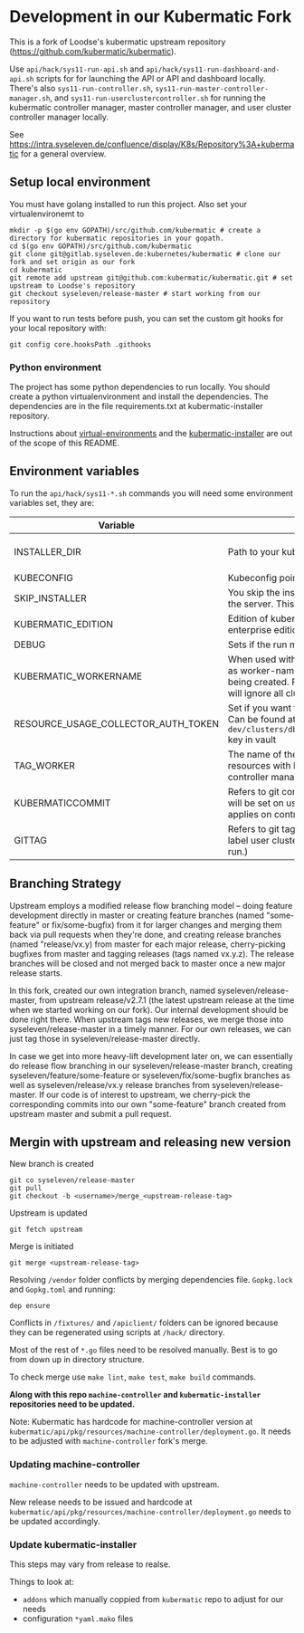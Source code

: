 # Development in our Kubermatic Fork

This is a fork of Loodse's kubermatic upstream repository (https://github.com/kubermatic/kubermatic).

Use `api/hack/sys11-run-api.sh` and `api/hack/sys11-run-dashboard-and-api.sh` scripts for for launching the
API or API and dashboard locally. There's also `sys11-run-controller.sh`, `sys11-run-master-controller-manager.sh`,
and `sys11-run-userclustercontroller.sh` for running the kubermatic controller manager, master controller manager,
and user cluster controller manager locally.

See https://intra.syseleven.de/confluence/display/K8s/Repository%3A+kubermatic for a general overview.

## Setup local environment

You must have golang installed to run this project. Also set your virtualenvironemt to 
```
mkdir -p $(go env GOPATH)/src/github.com/kubermatic # create a directory for kubermatic repositories in your gopath.
cd $(go env GOPATH)/src/github.com/kubermatic
git clone git@gitlab.syseleven.de:kubernetes/kubermatic # clone our fork and set origin as our fork
cd kubermatic
git remote add upstream git@github.com:kubermatic/kubermatic.git # set upstream to Loodse's repository
git checkout syseleven/release-master # start working from our repository
```

If you want to run tests before push, you can set the custom git hooks for your local repository with:
```
git config core.hooksPath .githooks
```

### Python environment
The project has some python dependencies to run locally. You should create a python virtualenvironment and install the dependencies. The dependencies are in the file requirements.txt at kubermatic-installer repository.

Instructions about [virtual-environments](https://docs.python.org/3/tutorial/venv.html) and the [kubermatic-installer](https://gitlab.syseleven.de/kubernetes/kubermatic-installer) are out of the scope of this README.


## Environment variables
To run the `api/hack/sys11-*.sh` commands you will need some environment variables set, they are:

|Variable|Description|Default|
|--- |--- |--- |
|INSTALLER_DIR|Path to your kubermatic-installer local copy.|$(go env GOPATH)/src/gitlab.syseleven.de/kubernetes/kubermatic-installer|
|KUBECONFIG|Kubeconfig pointing to your seed cluster|-|
|SKIP_INSTALLER|You skip the installer connect instructions before running the server. This process can take a long time.|false|
|KUBERMATIC_EDITION|Edition of kubermatic to be used. We currently use enterprise edition (ee) instead of commuity edition (ce).|ee|
|DEBUG|Sets if the run made using delve debugger.|false|
|KUBERMATIC_WORKERNAME|When used with kubermatic API server, this will be added as worker-name label on each new cluster resource being created. For the kubermatic controller manager, it will ignore all clusters which do not have this label|`$(uname -n)`|
|RESOURCE_USAGE_COLLECTOR_AUTH_TOKEN|Set if you want to test the resource usage API collector Can be found at `metakube-dev/clusters/dbl1/kubermatic/resource_usage_collector` key in vault|-|
|TAG_WORKER|The name of the worker that will only processes resources with label=worker-name. (Only applies on controller manager run)|-|
|KUBERMATICCOMMIT| Refers to git commit hash use to build the controller. This will be set on user cluster apiservers, for example. (Only applies on controller manager run)| Current commit hash `$(git log -1 --format)`|
|GITTAG|Refers to git tag used to build the controller. Also used to label user clusters. (Only applies on controller manager run.)|Current git tag `$(git describe --tags --always)`|

## Branching Strategy

Upstream employs a modified release flow branching model – doing feature development directly in master or creating
feature branches (named "some-feature" or fix/some-bugfix) from it for larger changes and merging them back via pull
requests when they're done, and creating release branches (named "release/vx.y) from master for each major release,
cherry-picking bugfixes from master and tagging releases (tags named vx.y.z). The release branches will be closed and
not merged back to master once a new major release starts.

In this fork, created our own integration branch, named syseleven/release-master, from upstream release/v2.7.1 (the
latest upstream release at the time when we started working on our fork). Our internal development should be done right
there. When upstream tags new releases, we merge those into syseleven/release-master in a timely manner. For our own
releases, we can just tag those in syseleven/release-master directly.

In case we get into more heavy-lift development later on, we can essentially do release flow branching in our
syseleven/release-master branch, creating syseleven/feature/some-feature or syseleven/fix/some-bugfix branches as well
as syseleven/release/vx.y release branches from syseleven/release-master. If our code is of interest to upstream, we
cherry-pick the corresponding commits into our own "some-feature" branch created from upstream master and submit a pull
request.


## Mergin with upstream and releasing new version

New branch is created
```
git co syseleven/release-master
git pull
git checkout -b <username>/merge_<upstream-release-tag>
```

Upstream is updated
```
git fetch upstream
```

Merge is initiated
```
git merge <upstream-release-tag>
```

Resolving `/vendor` folder conflicts by merging dependencies file. `Gopkg.lock` and `Gopkg.toml` and running:
```
dep ensure
```

Conflicts in `/fixtures/` and `/apiclient/` folders can be ignored because they can be regenerated using scripts at `/hack/` directory.

Most of the rest of `*.go` files need to be resolved manually. Best is to go from down up in directory structure.

To check merge use `make lint`, `make test`, `make build` commands.

**Along with this repo `machine-controller` and `kubermatic-installer` repositories need to be updated.**

Note: Kubermatic has hardcode for machine-controller version at `kubermatic/api/pkg/resources/machine-controller/deployment.go`. It needs to be adjusted with `machine-controller` fork's merge.

### Updating machine-controller

`machine-controller` needs to be updated with upstream.

New release needs to be issued and hardcode at `kubermatic/api/pkg/resources/machine-controller/deployment.go` needs to be updated accordingly.

### Update kubermatic-installer

This steps may vary from release to realse.

Things to look at:

- `addons` which manually coppied from `kubermatic` repo to adjust for our needs
- configuration `*yaml.mako` files
